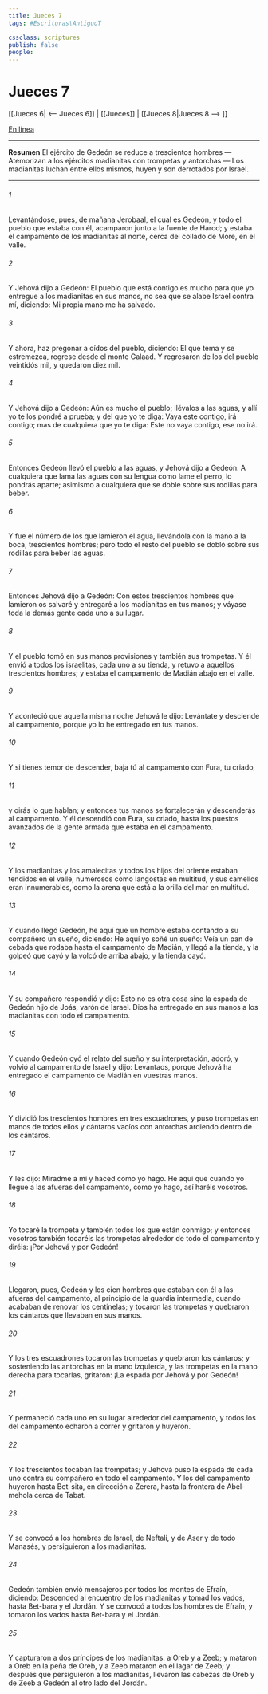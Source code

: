 ```yaml
---
title: Jueces 7
tags: #Escrituras\AntiguoT

cssclass: scriptures
publish: false
people:
---
```


# Jueces 7
[[Jueces 6| <-- Jueces 6]] | [[Jueces]] | [[Jueces 8|Jueces 8 --> ]]

[En línea](https://churchofjesuschrist.org/study/scriptures/ot/judg/7?lang=spa)

---
__Resumen__
El ejército de Gedeón se reduce a trescientos hombres — Atemorizan a los ejércitos madianitas con trompetas y antorchas — Los madianitas luchan entre ellos mismos, huyen y son derrotados por Israel.

---
###### 1 
Levantándose, pues, de mañana Jerobaal, el cual es Gedeón, y todo el pueblo que estaba con él, acamparon junto a la fuente de Harod; y estaba el campamento de los madianitas al norte, cerca del collado de More, en el valle.

###### 2 
Y Jehová dijo a Gedeón: El pueblo que está contigo es mucho para que yo entregue a los madianitas en sus manos, no sea que se alabe Israel contra mí, diciendo: Mi propia mano me ha salvado.

###### 3 
Y ahora, haz pregonar a oídos del pueblo, diciendo: El que tema y se estremezca, regrese desde el monte Galaad. Y regresaron de los del pueblo veintidós mil, y quedaron diez mil.

###### 4 
Y Jehová dijo a Gedeón: Aún es mucho el pueblo; llévalos a las aguas, y allí yo te los pondré a prueba; y del que yo te diga: Vaya este contigo, irá contigo; mas de cualquiera que yo te diga: Este no vaya contigo, ese no irá.

###### 5 
Entonces Gedeón llevó el pueblo a las aguas, y Jehová dijo a Gedeón: A cualquiera que lama las aguas con su lengua como lame el perro, lo pondrás aparte; asimismo a cualquiera que se doble sobre sus rodillas para beber.

###### 6 
Y fue el número de los que lamieron el agua, llevándola con la mano a la boca, trescientos hombres; pero todo el resto del pueblo se dobló sobre sus rodillas para beber las aguas.

###### 7 
Entonces Jehová dijo a Gedeón: Con estos trescientos hombres que lamieron  os salvaré y entregaré a los madianitas en tus manos; y váyase toda la demás gente cada uno a su lugar.

###### 8 
Y el pueblo tomó en sus manos provisiones y también sus trompetas. Y él envió a todos los israelitas, cada uno a su tienda, y retuvo a aquellos trescientos hombres; y estaba el campamento de Madián abajo en el valle.

###### 9 
Y aconteció que aquella misma noche Jehová le dijo: Levántate y desciende al campamento, porque yo lo he entregado en tus manos.

###### 10 
Y si tienes temor de descender, baja tú al campamento con Fura, tu criado,

###### 11 
y oirás lo que hablan; y entonces tus manos se fortalecerán y descenderás al campamento. Y él descendió con Fura, su criado, hasta los puestos avanzados de la gente armada que estaba en el campamento.

###### 12 
Y los madianitas y los amalecitas y todos los hijos del oriente estaban tendidos en el valle, numerosos como langostas en multitud, y sus camellos eran innumerables, como la arena que está a la orilla del mar en multitud.

###### 13 
Y cuando llegó Gedeón, he aquí que un hombre estaba contando a su compañero un sueño, diciendo: He aquí yo soñé un sueño: Veía un pan de cebada que rodaba hasta el campamento de Madián, y llegó a la tienda, y la golpeó  que cayó y la volcó de arriba abajo, y la tienda cayó.

###### 14 
Y su compañero respondió y dijo: Esto no es otra cosa sino la espada de Gedeón hijo de Joás, varón de Israel. Dios ha entregado en sus manos a los madianitas con todo el campamento.

###### 15 
Y cuando Gedeón oyó el relato del sueño y su interpretación, adoró, y volvió al campamento de Israel y dijo: Levantaos, porque Jehová ha entregado el campamento de Madián en vuestras manos.

###### 16 
Y dividió los trescientos hombres en tres escuadrones, y puso trompetas en manos de todos ellos y cántaros vacíos con antorchas ardiendo dentro de los cántaros.

###### 17 
Y les dijo: Miradme a mí y haced como yo hago. He aquí que cuando yo llegue a las afueras del campamento, como yo hago, así haréis vosotros.

###### 18 
Yo tocaré la trompeta y también todos los que están conmigo; y entonces vosotros también tocaréis las trompetas alrededor de todo el campamento y diréis: ¡Por Jehová y por Gedeón!

###### 19 
Llegaron, pues, Gedeón y los cien hombres que estaban con él a las afueras del campamento, al principio de la guardia intermedia, cuando acababan de renovar los centinelas; y tocaron las trompetas y quebraron los cántaros que llevaban en sus manos.

###### 20 
Y los tres escuadrones tocaron las trompetas y quebraron los cántaros; y sosteniendo las antorchas en la mano izquierda, y las trompetas en la mano derecha para tocarlas, gritaron: ¡La espada por Jehová y por Gedeón!

###### 21 
Y permaneció cada uno en su lugar alrededor del campamento, y todos los del campamento echaron a correr y gritaron y huyeron.

###### 22 
Y los trescientos tocaban las trompetas; y Jehová puso la espada de cada uno contra su compañero en todo el campamento. Y los del campamento huyeron hasta Bet-sita, en dirección a Zerera, hasta la frontera de Abel-mehola cerca de Tabat.

###### 23 
Y se convocó a los hombres de Israel, de Neftalí, y de Aser y de todo Manasés, y persiguieron a los madianitas.

###### 24 
Gedeón también envió mensajeros por todos los montes de Efraín, diciendo: Descended al encuentro de los madianitas y tomad los vados, hasta Bet-bara y el Jordán. Y se convocó a todos los hombres de Efraín, y tomaron los vados hasta Bet-bara y el Jordán.

###### 25 
Y capturaron a dos príncipes de los madianitas: a Oreb y a Zeeb; y mataron a Oreb en la peña de Oreb, y a Zeeb  mataron en el lagar de Zeeb; y después que persiguieron a los madianitas, llevaron las cabezas de Oreb y de Zeeb a Gedeón al otro lado del Jordán.

